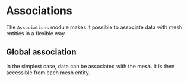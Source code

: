 # Associations

The `Associations` module makes it possible to associate data with mesh entities in a flexible way.

## Global association

In the simplest case, data can be associated with the mesh. It is then accessible from each mesh entity.

